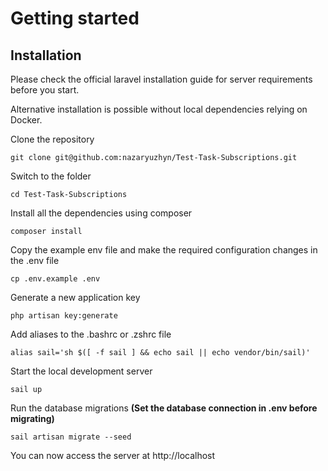# Getting started

## Installation

Please check the official laravel installation guide for server requirements before you start.

Alternative installation is possible without local dependencies relying on Docker.

Clone the repository

    git clone git@github.com:nazaryuzhyn/Test-Task-Subscriptions.git

Switch to the folder

    cd Test-Task-Subscriptions

Install all the dependencies using composer

    composer install

Copy the example env file and make the required configuration changes in the .env file

    cp .env.example .env

Generate a new application key

    php artisan key:generate

Add aliases to the .bashrc or .zshrc file

    alias sail='sh $([ -f sail ] && echo sail || echo vendor/bin/sail)'

Start the local development server

    sail up

Run the database migrations **(Set the database connection in .env before migrating)**

    sail artisan migrate --seed

You can now access the server at http://localhost
